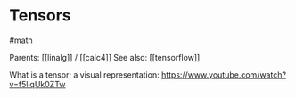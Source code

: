 # Tensors

#math

Parents: [[linalg]] / [[calc4]]
See also: [[tensorflow]]

What is a tensor; a visual representation:
https://www.youtube.com/watch?v=f5liqUk0ZTw